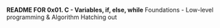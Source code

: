 **README FOR 0x01. C - Variables, if, else, while**
Foundations - Low-level programming & Algorithm  Hatching out
